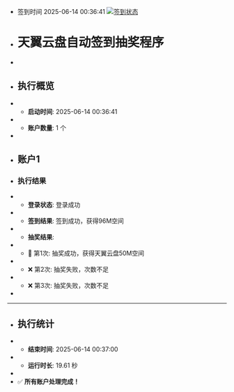 - 签到时间 2025-06-14 00:36:41 [![签到状态](https://github.com/zwj600600/189pan/actions/workflows/main.yml/badge.svg?branch=main)](https://github.com/zwj600600/189pan/actions/workflows/main.yml)
- # 天翼云盘自动签到抽奖程序
- 
- ## 执行概览
- - **启动时间**: 2025-06-14 00:36:41
- - **账户数量**: 1 个
- 
- ## 账户1
- ### 执行结果
- - **登录状态**: 登录成功
- - **签到结果**: 签到成功，获得96M空间
- - **抽奖结果**:
-   - 🎉 第1次: 抽奖成功，获得天翼云盘50M空间
-   - ❌ 第2次: 抽奖失败，次数不足
-   - ❌ 第3次: 抽奖失败，次数不足
- 
- ---
- ## 执行统计
- - **结束时间**: 2025-06-14 00:37:00
- - **运行时长**: 19.61 秒
- 
- ✅ **所有账户处理完成！**
